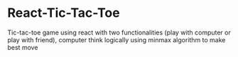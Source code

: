 # React-Tic-Tac-Toe
Tic-tac-toe game using react with two functionalities (play with computer or play with friend), computer think logically using minmax algorithm to make best move
